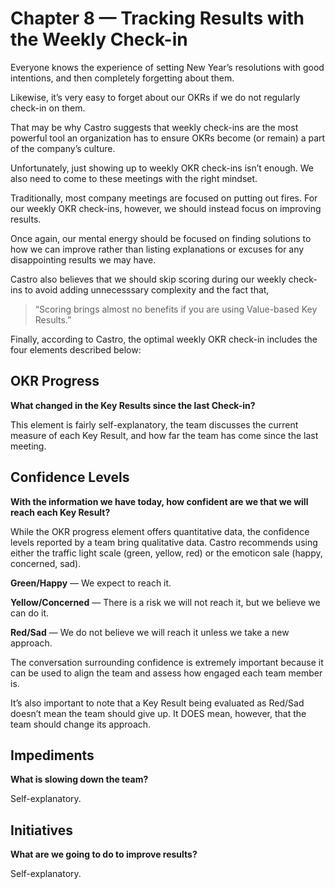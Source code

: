 # Chapter 8 — Tracking Results with the Weekly Check-in

Everyone knows the experience of setting New Year’s resolutions with good intentions, and then completely forgetting about them.

Likewise, it’s very easy to forget about our OKRs if we do not regularly check-in on them.

That may be why Castro suggests that weekly check-ins are the most powerful tool an organization has to ensure OKRs become (or remain) a part of the company’s culture.

Unfortunately, just showing up to weekly OKR check-ins isn’t enough. We also need to come to these meetings with the right mindset.

Traditionally, most company meetings are focused on putting out fires. For our weekly OKR check-ins, however, we should instead focus on improving results.

Once again, our mental energy should be focused on finding solutions to how we can improve rather than listing explanations or excuses for any disappointing results we may have.

Castro also believes that we should skip scoring during our weekly check-ins to avoid adding unnecesssary complexity and the fact that,
> “Scoring brings almost no benefits if you are using Value-based Key Results.”

Finally, according to Castro, the optimal weekly OKR check-in includes the four elements described below:

## OKR Progress
**What changed in the Key Results since the last Check-in?**

This element is fairly self-explanatory, the team discusses the current measure of each Key Result, and how far the team has come since the last meeting.

## Confidence Levels
**With the information we have today, how confident are we that we will reach each Key Result?**

While the OKR progress element offers quantitative data, the confidence levels reported by a team bring qualitative data. Castro recommends using either the traffic light scale (green, yellow, red) or the emoticon sale (happy, concerned, sad).

**Green/Happy** — We expect to reach it.

**Yellow/Concerned** — There is a risk we will not reach it, but we believe we can do it.

**Red/Sad** — We do not believe we will reach it unless we take a new approach.

The conversation surrounding confidence is extremely important because it can be used to align the team and assess how engaged each team member is. 

It’s also important to note that a Key Result being evaluated as Red/Sad doesn’t mean the team should give up. It DOES mean, however, that the team should change its approach.

## Impediments
**What is slowing down the team?**

Self-explanatory.

## Initiatives
**What are we going to do to improve results?**

Self-explanatory.